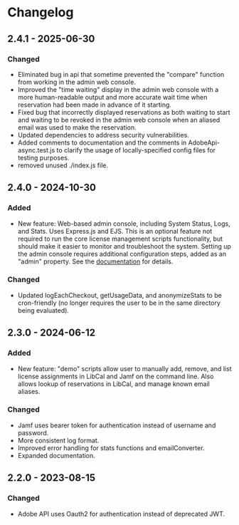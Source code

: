 # Changelog

## 2.4.1 - 2025-06-30

### Changed

- Eliminated bug in api that sometime prevented the "compare" function from working in the admin web console.
- Improved the "time waiting" display in the admin web console with a more human-readable output and more accurate wait time when reservation had been made in advance of it starting.
- Fixed bug that incorrectly displayed reservations as both waiting to start and waiting to be revoked in the admin web console when an aliased email was used to make the reservation.
- Updated dependencies to address security vulnerabilities.
- Added comments to documentation and the comments in AdobeApi-async.test.js to clarify the usage of locally-specified config files for testing purposes.
- removed unused ./index.js file.

## 2.4.0 - 2024-10-30

### Added

- New feature: Web-based admin console, including System Status, Logs, and Stats. Uses Express.js and EJS. This is an optional feature not required to run the core license management scripts functionality, but should make it easier to monitor and troubleshoot the system. Setting up the admin console requires additional configuration steps, added as an "admin" property. See the [documentation](https://miamiohlib.gitbook.io/software-checkout/setup/admin-web-console) for details.

### Changed

- Updated logEachCheckout, getUsageData, and anonymizeStats to be cron-friendly (no longer requires the user to be in the same directory being evaluated).

## 2.3.0 - 2024-06-12

### Added

- New feature: "demo" scripts allow user to manually add, remove, and list license assignments in LibCal and Jamf on the command line. Also allows lookup of reservations in LibCal, and manage known email aliases.

### Changed

- Jamf uses bearer token for authentication instead of username and password.
- More consistent log format.
- Improved error handling for stats functions and emailConverter.
- Expanded documentation.

## 2.2.0 - 2023-08-15

### Changed

- Adobe API uses Oauth2 for authentication instead of deprecated JWT.
